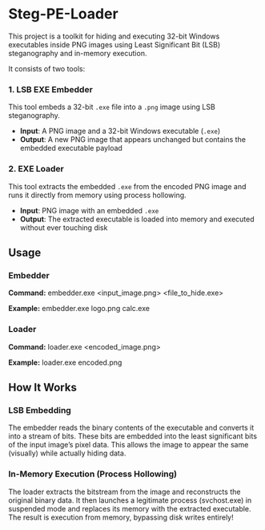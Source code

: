# Steg-PE-Loader

This project is a toolkit for hiding and executing 32-bit Windows executables inside PNG images using Least Significant Bit (LSB) steganography and in-memory execution.

It consists of two tools:

### 1. LSB EXE Embedder

This tool embeds a 32-bit `.exe` file into a `.png` image using LSB steganography.

- **Input**: A PNG image and a 32-bit Windows executable (`.exe`)
- **Output**: A new PNG image that appears unchanged but contains the embedded executable payload

### 2. EXE Loader

This tool extracts the embedded `.exe` from the encoded PNG image and runs it directly from memory using process hollowing.

- **Input**: PNG image with an embedded `.exe`
- **Output**: The extracted executable is loaded into memory and executed without ever touching disk

## Usage

### Embedder

**Command:**
embedder.exe <input_image.png> <file_to_hide.exe>

**Example:**
embedder.exe logo.png calc.exe

### Loader

**Command:**
loader.exe <encoded_image.png>

**Example:**
loader.exe encoded.png


## How It Works

### LSB Embedding

The embedder reads the binary contents of the executable and converts it into a stream of bits. These bits are embedded into the least significant bits of the input image’s pixel data. This allows the image to appear the same (visually) while actually hiding data.

### In-Memory Execution (Process Hollowing)

The loader extracts the bitstream from the image and reconstructs the original binary data. It then launches a legitimate process (svchost.exe) in suspended mode and replaces its memory with the extracted executable. The result is execution from memory, bypassing disk writes entirely!
